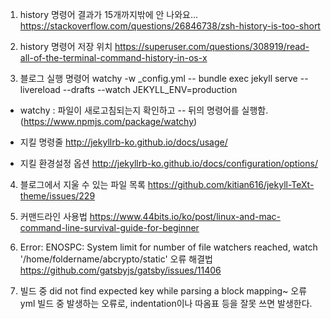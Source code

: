 1. history 명령어 결과가 15개까지밖에 안 나와요...
https://stackoverflow.com/questions/26846738/zsh-history-is-too-short

2. history 명령어 저장 위치
https://superuser.com/questions/308919/read-all-of-the-terminal-command-history-in-os-x

3. 블로그 실행 명령어
watchy -w _config.yml -- bundle exec jekyll serve --livereload --drafts --watch JEKYLL_ENV=production

- watchy : 파일이 새로고침되는지 확인하고 -- 뒤의 명령어를 실행함.
(https://www.npmjs.com/package/watchy)

- 지킬 명령줄
http://jekyllrb-ko.github.io/docs/usage/

- 지킬 환경설정 옵션
http://jekyllrb-ko.github.io/docs/configuration/options/

4. 블로그에서 지울 수 있는 파일 목록
https://github.com/kitian616/jekyll-TeXt-theme/issues/229

5. 커맨드라인 사용법
https://www.44bits.io/ko/post/linux-and-mac-command-line-survival-guide-for-beginner

6. Error: ENOSPC: System limit for number of file watchers reached, watch '/home/foldername/abcrypto/static' 오류 해결법
https://github.com/gatsbyjs/gatsby/issues/11406

7. 빌드 중 did not find expected key while parsing a block mapping~ 오류
yml 빌드 중 발생하는 오류로, indentation이나 따옴표 등을 잘못 쓰면 발생한다.
